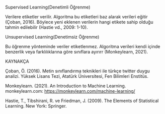 Supervised Learning(Denetimli Öğrenme)

  Verilere etiketler verilir. Algoritma bu etiketleri baz alarak verileri eğitir (Çoban, 2016). Böylece yeni eklenen verilerin hangi etikete sahip olduğu tahmin edilebilir  (Hastie vd., 2009: 1-10).

Unsupervised Learning(Denetimsiz Öğrenme)

  Bu öğrenme yönteminde veriler etiketlenmez. Algoritma verileri kendi içinde benzerlik veya farklılıklarına göre sınıflara ayırırr (Monkeylearn, 2021). 

KAYNAKÇA

Çoban, Ö. (2016). Metin sınıflandırma teknikleri ile türkçe twitter duygu analizi. Yüksek
Lisans Tezi, Atatürk Üniversitesi, Fen Bilimleri Enstitüs.

Monkeylearn. (2021). An Introduction to Machine Learning. monkeylearn.com:
https://monkeylearn.com/machine-learning/

Hastie, T., Tibshirani, R. ve Friedman, J. (2009). The Elements of Statistical Learning. New York: Springer. 

